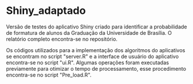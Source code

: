 # Shiny_adaptado
Versão de testes do aplicativo Shiny criado para identificar a probabilidade de formatura de alunos da Graduação da Universidade de Brasília.  O relatório completo encontra-se no repositório.

Os códigos utilizados para a implementação dos algoritmos do aplicativos se encontram no script "server.R" 
e a interface de usuário do aplicativo encontra-se no script "ui.R". Algumas operações foram executadas previamente para otimizar o 
tempo de processamento, esse procedimento encontra-se no script "Pre_load.R".
